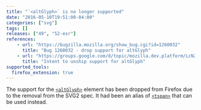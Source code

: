 ```yaml
---
title: "`<altGlyph>` is no longer supported"
date: "2016-05-10T19:51:00-04:00"
categories: ["svg"]
tags: []
releases: ["49", "52-esr"]
references:
    - url: "https://bugzilla.mozilla.org/show_bug.cgi?id=1260032"
      title: "Bug 1260032 - drop support for altGlyph"
    - url: "https://groups.google.com/d/topic/mozilla.dev.platform/LcN2jd9gGiM/discussion"
      title: "Intent to unship support for altGlyph"
supported_tools:
  firefox_extension: true
---
```

The support for the [`<altGlyph>`](https://developer.mozilla.org/docs/Web/SVG/Element/altGlyph) element has been dropped from Firefox due to the removal from the SVG2 spec. It had been an alias of [`<tspan>`](https://developer.mozilla.org/docs/Web/SVG/Element/tspan) that can be used instead.
